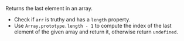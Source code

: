 Returns the last element in an array.

- Check if `arr` is truthy and has a `length` property.
- Use `Array.prototype.length - 1` to compute the index of the last element of the given array and return it, otherwise return `undefined`.